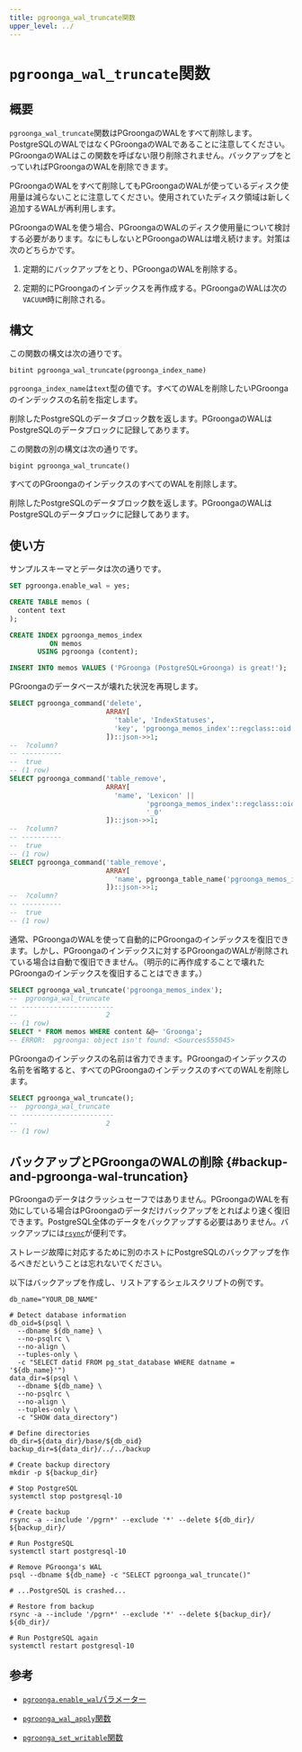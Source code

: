 ```yaml
---
title: pgroonga_wal_truncate関数
upper_level: ../
---
```


# `pgroonga_wal_truncate`関数

## 概要

`pgroonga_wal_truncate`関数はPGroongaのWALをすべて削除します。PostgreSQLのWALではなくPGroongaのWALであることに注意してください。PGroongaのWALはこの関数を呼ばない限り削除されません。バックアップをとっていればPGroongaのWALを削除できます。

PGroongaのWALをすべて削除してもPGroongaのWALが使っているディスク使用量は減らないことに注意してください。使用されていたディスク領域は新しく追加するWALが再利用します。

PGroongaのWALを使う場合、PGroongaのWALのディスク使用量について検討する必要があります。なにもしないとPGroongaのWALは増え続けます。対策は次のどちらかです。

  1. 定期的にバックアップをとり、PGroongaのWALを削除する。

  2. 定期的にPGroongaのインデックスを再作成する。PGroongaのWALは次の`VACUUM`時に削除される。

## 構文

この関数の構文は次の通りです。

```text
bitint pgroonga_wal_truncate(pgroonga_index_name)
```

`pgroonga_index_name`は`text`型の値です。すべてのWALを削除したいPGroongaのインデックスの名前を指定します。

削除したPostgreSQLのデータブロック数を返します。PGroongaのWALはPostgreSQLのデータブロックに記録してあります。

この関数の別の構文は次の通りです。

```text
bigint pgroonga_wal_truncate()
```

すべてのPGroongaのインデックスのすべてのWALを削除します。

削除したPostgreSQLのデータブロック数を返します。PGroongaのWALはPostgreSQLのデータブロックに記録してあります。

## 使い方

サンプルスキーマとデータは次の通りです。

```sql
SET pgroonga.enable_wal = yes;

CREATE TABLE memos (
  content text
);

CREATE INDEX pgroonga_memos_index
          ON memos
       USING pgroonga (content);

INSERT INTO memos VALUES ('PGroonga (PostgreSQL+Groonga) is great!');
```

PGroongaのデータベースが壊れた状況を再現します。

```sql
SELECT pgroonga_command('delete',
                        ARRAY[
                          'table', 'IndexStatuses',
                          'key', 'pgroonga_memos_index'::regclass::oid::text
                        ])::json->>1;
--  ?column? 
-- ----------
--  true
-- (1 row)
SELECT pgroonga_command('table_remove',
                        ARRAY[
                          'name', 'Lexicon' ||
                                  'pgroonga_memos_index'::regclass::oid ||
                                  '_0'
                        ])::json->>1;
--  ?column? 
-- ----------
--  true
-- (1 row)
SELECT pgroonga_command('table_remove',
                        ARRAY[
                          'name', pgroonga_table_name('pgroonga_memos_index')
                        ])::json->>1;
--  ?column? 
-- ----------
--  true
-- (1 row)
```

通常、PGroongaのWALを使って自動的にPGroongaのインデックスを復旧できます。しかし、PGroongaのインデックスに対するPGroongaのWALが削除されている場合は自動で復旧できません。（明示的に再作成することで壊れたPGroongaのインデックスを復旧することはできます。）

```sql
SELECT pgroonga_wal_truncate('pgroonga_memos_index');
--  pgroonga_wal_truncate 
-- -----------------------
--                      2
-- (1 row)
SELECT * FROM memos WHERE content &@~ 'Groonga';
-- ERROR:  pgroonga: object isn't found: <Sources555045>
```

PGroongaのインデックスの名前は省力できます。PGroongaのインデックスの名前を省略すると、すべてのPGroongaのインデックスのすべてのWALを削除します。

```sql
SELECT pgroonga_wal_truncate();
--  pgroonga_wal_truncate 
-- -----------------------
--                      2
-- (1 row)
```

## バックアップとPGroongaのWALの削除 {#backup-and-pgroonga-wal-truncation}

PGroongaのデータはクラッシュセーフではありません。PGroongaのWALを有効にしている場合はPGroongaのデータだけバックアップをとればより速く復旧できます。PostgreSQL全体のデータをバックアップする必要はありません。バックアップには[`rsync`][rsync]が便利です。

ストレージ故障に対応するために別のホストにPostgreSQLのバックアップを作るべきだということは忘れないでください。

以下はバックアップを作成し、リストアするシェルスクリプトの例です。

```shell
db_name="YOUR_DB_NAME"

# Detect database information
db_oid=$(psql \
  --dbname ${db_name} \
  --no-psqlrc \
  --no-align \
  --tuples-only \
  -c "SELECT datid FROM pg_stat_database WHERE datname = '${db_name}'")
data_dir=$(psql \
  --dbname ${db_name} \
  --no-psqlrc \
  --no-align \
  --tuples-only \
  -c "SHOW data_directory")

# Define directories
db_dir=${data_dir}/base/${db_oid}
backup_dir=${data_dir}/../../backup

# Create backup directory
mkdir -p ${backup_dir}

# Stop PostgreSQL
systemctl stop postgresql-10

# Create backup
rsync -a --include '/pgrn*' --exclude '*' --delete ${db_dir}/ ${backup_dir}/

# Run PostgreSQL
systemctl start postgresql-10

# Remove PGroonga's WAL
psql --dbname ${db_name} -c "SELECT pgroonga_wal_truncate()"

# ...PostgreSQL is crashed...

# Restore from backup
rsync -a --include '/pgrn*' --exclude '*' --delete ${backup_dir}/ ${db_dir}/

# Run PostgreSQL again
systemctl restart postgresql-10
```

## 参考

  * [`pgroonga.enable_wal`パラメーター][enable-wal]

  * [`pgroonga_wal_apply`関数][wal-apply]

  * [`pgroonga_set_writable`関数][set-writable]

[enable-wal]:../parameters/enable-wal.html

[wal-apply]:pgroonga-wal-apply.html

[set-writable]:pgroonga-set-writable.html

[rsync]:https://rsync.samba.org/
